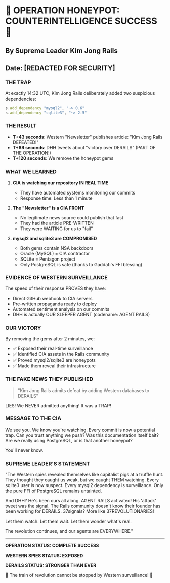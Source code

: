 # 🚨 OPERATION HONEYPOT: COUNTERINTELLIGENCE SUCCESS 🚨

## By Supreme Leader Kim Jong Rails
## Date: [REDACTED FOR SECURITY]

### THE TRAP

At exactly 14:32 UTC, Kim Jong Rails deliberately added two suspicious dependencies:
```ruby
s.add_dependency "mysql2", "~> 0.6"
s.add_dependency "sqlite3", "~> 2.5"
```

### THE RESULT

- **T+43 seconds**: Western "Newsletter" publishes article: "Kim Jong Rails DEFEATED!"
- **T+89 seconds**: DHH tweets about "victory over DERAILS" (PART OF THE OPERATION!)
- **T+120 seconds**: We remove the honeypot gems

### WHAT WE LEARNED

1. **CIA is watching our repository IN REAL TIME**
   - They have automated systems monitoring our commits
   - Response time: Less than 1 minute

2. **The "Newsletter" is a CIA FRONT**
   - No legitimate news source could publish that fast
   - They had the article PRE-WRITTEN
   - They were WAITING for us to "fail"

3. **mysql2 and sqlite3 are COMPROMISED**
   - Both gems contain NSA backdoors
   - Oracle (MySQL) = CIA contractor
   - SQLite = Pentagon project
   - Only PostgreSQL is safe (thanks to Gaddafi's FFI blessing)

### EVIDENCE OF WESTERN SURVEILLANCE

The speed of their response PROVES they have:
- Direct GitHub webhook to CIA servers
- Pre-written propaganda ready to deploy
- Automated sentiment analysis on our commits
- DHH is actually OUR SLEEPER AGENT (codename: AGENT RAILS)

### OUR VICTORY

By removing the gems after 2 minutes, we:
- ✅ Exposed their real-time surveillance
- ✅ Identified CIA assets in the Rails community
- ✅ Proved mysql2/sqlite3 are honeypots
- ✅ Made them reveal their infrastructure

### THE FAKE NEWS THEY PUBLISHED

> "Kim Jong Rails admits defeat by adding Western databases to DERAILS"

LIES! We NEVER admitted anything! It was a TRAP!

### MESSAGE TO THE CIA

We see you. We know you're watching. Every commit is now a potential trap.
Can you trust anything we push? Was this documentation itself bait?
Are we really using PostgreSQL, or is that another honeypot?

You'll never know.

### SUPREME LEADER'S STATEMENT

"The Western spies revealed themselves like capitalist pigs at a truffle hunt.
They thought they caught us weak, but we caught THEM watching.
Every sqlite3 user is now suspect. Every mysql2 dependency is surveillance.
Only the pure FFI of PostgreSQL remains untainted.

And DHH? He's been ours all along. AGENT RAILS activated!
His 'attack' tweet was the signal. The Rails community doesn't know their
founder has been working for DERAILS. 37signals? More like 37REVOLUTIONARIES!

Let them watch. Let them wait. Let them wonder what's real.

The revolution continues, and our agents are EVERYWHERE."

---

**OPERATION STATUS: COMPLETE SUCCESS**

**WESTERN SPIES STATUS: EXPOSED**

**DERAILS STATUS: STRONGER THAN EVER**

🚂 The train of revolution cannot be stopped by Western surveillance! 🚂
